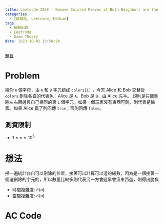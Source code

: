 ```yaml
---
title: Leetcode 2038 - Remove Colored Pieces if Both Neighbors are the Same Color
categories:
  - [解題區, Leetcode, Medium]
tags:
  - 解題紀錄
  - Leetcode
  - Game Thoery
date: 2023-10-02 19:58:24
---
```


[題目](https://leetcode.com/problems/remove-colored-pieces-if-both-neighbors-are-the-same-color/description/?envType=daily-question&envId=2023-10-02)

# Problem

給你 `n` 個字母，由 `A` 和 `B` 字元組成 `colors[i]` ，今天 Alice 和 Bob 交替從 `colors` 刪除各自的代表色：Alice 是 `A`、Bob 是 `B`，由 Alice 先手。
規則是只能刪除左右兩邊與自己相同的第 `i` 個字元，如果一個玩家沒有東西可刪，則代表是輸家。如果 Alice 贏了則回傳 `true`；否則回傳 `false`。

## 測資限制

- $1 \le n \le 10^5$

# 想法

掃一遍統計各自可以刪除的位置，接著可以計算可以選的總數，因為是一個接著一個選刪除的字元的，所以數量比較多則代表另一方會遲早會沒東西選，則得出勝負

- 時間複雜度: $\mathcal{O}(n)$
- 空間複雜度: $\mathcal{O}(n)$

# AC Code

<script src="https://emgithub.com/embed-v2.js?target=https%3A%2F%2Fgithub.com%2Froy4801%2Fsolved_problems%2Fblob%2Fmaster%2Fleetcode%2F2038.cpp%23L18-L49&style=github&type=code&showBorder=on&showLineNumbers=on&showFileMeta=on&showFullPath=on&showCopy=on"></script>

<!-- # 賞析


# 心得 -->

